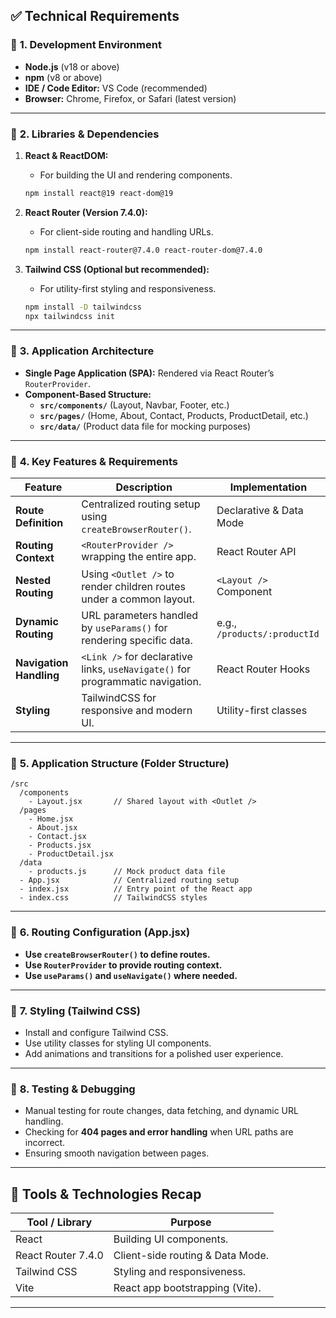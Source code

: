 ## ✅ **Technical Requirements**

### 📌 **1. Development Environment**

- **Node.js** (v18 or above)
- **npm** (v8 or above)
- **IDE / Code Editor:** VS Code (recommended)
- **Browser:** Chrome, Firefox, or Safari (latest version)

---

### 📌 **2. Libraries & Dependencies**

1. **React & ReactDOM:**

   - For building the UI and rendering components.

   ```bash
   npm install react@19 react-dom@19
   ```

2. **React Router (Version 7.4.0):**

   - For client-side routing and handling URLs.

   ```bash
   npm install react-router@7.4.0 react-router-dom@7.4.0
   ```

3. **Tailwind CSS (Optional but recommended):**

   - For utility-first styling and responsiveness.

   ```bash
   npm install -D tailwindcss
   npx tailwindcss init
   ```

---

### 📌 **3. Application Architecture**

- **Single Page Application (SPA):** Rendered via React Router’s `RouterProvider`.
- **Component-Based Structure:**
  - **`src/components/`** (Layout, Navbar, Footer, etc.)
  - **`src/pages/`** (Home, About, Contact, Products, ProductDetail, etc.)
  - **`src/data/`** (Product data file for mocking purposes)

---

### 📌 **4. Key Features & Requirements**

| Feature                 | Description                                                                    | Implementation               |
| ----------------------- | ------------------------------------------------------------------------------ | ---------------------------- |
| **Route Definition**    | Centralized routing setup using `createBrowserRouter()`.                       | Declarative & Data Mode      |
| **Routing Context**     | `<RouterProvider />` wrapping the entire app.                                  | React Router API             |
| **Nested Routing**      | Using `<Outlet />` to render children routes under a common layout.            | `<Layout />` Component       |
| **Dynamic Routing**     | URL parameters handled by `useParams()` for rendering specific data.           | e.g., `/products/:productId` |
| **Navigation Handling** | `<Link />` for declarative links, `useNavigate()` for programmatic navigation. | React Router Hooks           |
| **Styling**             | TailwindCSS for responsive and modern UI.                                      | Utility-first classes        |

---

### 📌 **5. Application Structure (Folder Structure)**

```
/src
  /components
    - Layout.jsx       // Shared layout with <Outlet />
  /pages
    - Home.jsx
    - About.jsx
    - Contact.jsx
    - Products.jsx
    - ProductDetail.jsx
  /data
    - products.js      // Mock product data file
  - App.jsx            // Centralized routing setup
  - index.jsx          // Entry point of the React app
  - index.css          // TailwindCSS styles
```

---

### 📌 **6. Routing Configuration (App.jsx)**

- **Use `createBrowserRouter()` to define routes.**
- **Use `RouterProvider` to provide routing context.**
- **Use `useParams()` and `useNavigate()` where needed.**

---

### 📌 **7. Styling (Tailwind CSS)**

- Install and configure Tailwind CSS.
- Use utility classes for styling UI components.
- Add animations and transitions for a polished user experience.

---

### 📌 **8. Testing & Debugging**

- Manual testing for route changes, data fetching, and dynamic URL handling.
- Checking for **404 pages and error handling** when URL paths are incorrect.
- Ensuring smooth navigation between pages.

---

## 📌 **Tools & Technologies Recap**

| Tool / Library     | Purpose                          |
| ------------------ | -------------------------------- |
| React              | Building UI components.          |
| React Router 7.4.0 | Client-side routing & Data Mode. |
| Tailwind CSS       | Styling and responsiveness.      |
| Vite               | React app bootstrapping (Vite).  |

---